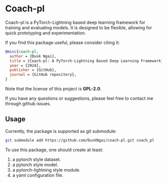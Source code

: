 # Coach-pl

Coach-pl is a PyTorch-Lightning based deep learning framework for training and evaluating models.
It is designed to be flexible, allowing for quick prototyping and experimentation.

If you find this package useful, please consider citing it:

```bibtex
@misc{coach-pl,
  author = {Dusk Ngai},
  title = {Coach-pl: A PyTorch-Lightning Based Deep Learning Framework},
  year = {2024},
  publisher = {GitHub},
  journal = {GitHub repository},
}
```

Note that the license of this project is **GPL-2.0**.

If you have any questions or suggestions, please feel free to contact me through github issues.

## Usage

Currently, the package is supported as git submodule:

```bash
git submodule add https://github.com/DuskNgai/coach-pl.git coach_pl
```

To use this package, one should create at least:
1. a pytorch style dataset.
2. a pytorch style model.
3. a pytorch-lightning style module.
4. a yaml configuration file.
